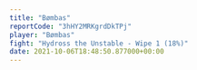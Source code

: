 ```yaml
---
title: "Bømbas"
reportCode: "3hHY2MRKgrdDkTPj"
player: "Bømbas"
fight: "Hydross the Unstable - Wipe 1 (18%)"
date: 2021-10-06T18:48:50.877000+00:00
---
```

